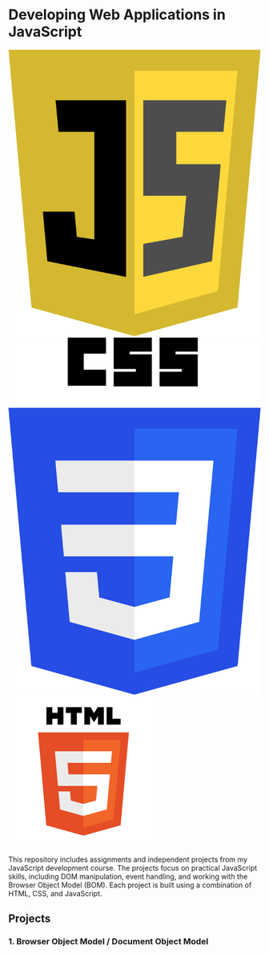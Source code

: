 # Developing Web Applications in JavaScript

![JavaScript Logo](rimg/js.png) ![CSS Logo](rimg/css.png) ![HTML Logo](rimg/html.png)

This repository includes assignments and independent projects from my JavaScript development course. The projects focus on practical JavaScript skills, including DOM manipulation, event handling, and working with the Browser Object Model (BOM). Each project is built using a combination of HTML, CSS, and JavaScript.

## Projects

### 1. Browser Object Model /  Document Object Model
